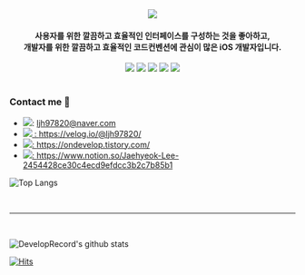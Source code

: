 <div align="center">
<img 
src="https://capsule-render.vercel.app/api?type=rounded&color=5084ff&reversal=true&height=200&section=header&text=Jae%20Hyeok%20Lee&textBg=false&fontSize=90&fontColor=ffffff&animation=fadeIn&fontAlignX=50&fontAlignY=50"/>

#### 사용자를 위한 깔끔하고 효율적인 인터페이스를 구성하는 것을 좋아하고,<br/> 개발자를 위한 깔끔하고 효율적인 코드컨벤션에 관심이 많은 iOS 개발자입니다.

<div align="center">
   <img src="https://img.shields.io/badge/Xcode-147EFB?style=flat-square&logo=xcode&logoColor=white"/>
   <img src="https://img.shields.io/badge/iOS-000000?style=flat-square&logo=iOS&logoColor=white"/>
   <img src="https://img.shields.io/badge/Swift-E34F26?style=flat-square&logo=swift&logoColor=white"/>
   <img src="https://img.shields.io/badge/Firebase-FFCA28?style=flat-square&logo=firebase&logoColor=black"/>
   <img src="https://img.shields.io/badge/GitHub-181717?style=flat-square&logo=GitHub&logoColor=white"/>
</div>
<br/>

</div>

### Contact me 👀
* <img src="https://img.shields.io/badge/Email-181717?style=flat-square&logo=Mail.Ru&logoColor=005FF9"/>: ljh97820@naver.com</a>
* <a href="https://velog.io/@ljh97820/"><img src="https://img.shields.io/badge/Velog-181717?style=flat-square&logo=Velog&logoColor=white"/> : https://velog.io/@ljh97820/</a>
* <a href="https://ondevelop.tistory.com/"><img src="https://img.shields.io/badge/Tistory-181717?style=flat-square&logo=GitHub&logoColor=white"/>: https://ondevelop.tistory.com/</a>
* <a href="https://www.notion.so/Jaehyeok-Lee-2454428ce30c4ecd9efdcc3b2c7b85b1"><img src="https://img.shields.io/badge/Notion-181717?style=flat-square&logo=Notion&logoColor=ffffff"/>: https://www.notion.so/Jaehyeok-Lee-2454428ce30c4ecd9efdcc3b2c7b85b1</a>
   
![Top Langs](https://github-readme-stats.vercel.app/api/top-langs/?username=DevelopRecord&layout=compact&theme=tokyonight)

<br>
<hr>
<br>

![DevelopRecord's github stats](https://github-readme-stats.vercel.app/api?username=DevelopRecord&show_icons=true&theme=tokyonight)

[![Hits](https://hits.seeyoufarm.com/api/count/incr/badge.svg?url=https%3A%2F%2Fgithub.com%2FDevelopRecord&count_bg=%2379C83D&title_bg=%23555555&icon=&icon_color=%23E7E7E7&title=hits&edge_flat=false)](https://hits.seeyoufarm.com)
